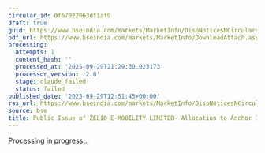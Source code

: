 ```yaml
---
circular_id: 0f67022063df1af9
draft: true
guid: https://www.bseindia.com/markets/MarketInfo/DispNoticesNCirculars.aspx?Noticeid={3B9F04D5-B471-4948-8F0D-5CAA2719B45D}&noticeno=20250929-54&dt=09/29/2025&icount=54&totcount=87&flag=0
pdf_url: https://www.bseindia.com/markets/MarketInfo/DownloadAttach.aspx?id=20250929-54&attachedId=393ce18b-cc25-431c-b20a-1baa58f8ebdc
processing:
  attempts: 1
  content_hash: ''
  processed_at: '2025-09-29T21:29:30.023173'
  processor_version: '2.0'
  stage: claude_failed
  status: failed
published_date: '2025-09-29T12:51:45+00:00'
rss_url: https://www.bseindia.com/markets/MarketInfo/DispNoticesNCirculars.aspx?Noticeid={3B9F04D5-B471-4948-8F0D-5CAA2719B45D}&noticeno=20250929-54&dt=09/29/2025&icount=54&totcount=87&flag=0
source: bse
title: Public Issue of ZELIO E-MOBILITY LIMITED- Allocation to Anchor Investors
---
```


Processing in progress...